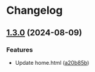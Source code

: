 # Changelog

## [1.3.0](https://github.com/albugowy15/api-informatics-frs-helper/compare/1.2.0...v1.3.0) (2024-08-09)


### Features

* Update home.html ([a20b85b](https://github.com/albugowy15/api-informatics-frs-helper/commit/a20b85b1663d805ad04668d17366344cc6bd0288))
